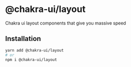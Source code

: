 # @chakra-ui/layout

Chakra ui layout components that give you massive speed

## Installation

```sh
yarn add @chakra-ui/layout
# or
npm i @chakra-ui/layout
```